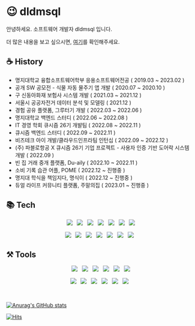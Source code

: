# 😉 dldmsql

안녕하세요. 소프트웨어 개발자 dldmsql 입니다.

더 많은 내용을 보고 싶으시면, [여기](https://dldmsql.notion.site/SERVER-DEVELOPER-f58ec80a12f547c9893fffd52747b253)를 확인해주세요.

## ☕️ History
- 명지대학교 융합소프트웨어학부 응용소프트웨어전공 ( 2019.03 ~ 2023.02 )
- 공개 SW 공모전 - 식물 자동 물주기 앱 개발 ( 2020.07 ~ 2020.10 )
- 구 신동아화재 보험사 시스템 개발 ( 2021.03 ~ 2021.12 )
- 서울시 공공자전거 데이터 분석 및 모델링 ( 2021.12 )
- 경험 공유 플랫폼, 그루터기 개발 ( 2022.03 ~ 2022.06 )
- 명지대학교 백엔드 스터디 ( 2022.06 ~ 2022.08 )
- IT 경영 학회 큐시즘 26기 개발팀 ( 2022.08 ~ 2022.11 )
- 큐시즘 백엔드 스터디 ( 2022.09 ~ 2022.11 )
- 비즈테크 아이 개발/클라우드인프라팀 인턴십 ( 2022.09 ~ 2022.12 )
- (주) 파블로항공 X 큐시즘 26기 기업 프로젝트 - 사용자 인증 기반 도어락 시스템 개발 ( 2022.09 )
- 빈 집 거래 중개 플랫폼, Du-aily ( 2022.10 ~ 2022.11 )
- 소비 기록 습관 어플, POME ( 2022.12 ~ 진행중 )
- 명지대 학식을 책임지다, 명식이 ( 2022.12 ~ 진행중 )
- 듀얼 라이프 커뮤니티 플랫폼, 주말의집 ( 2023.01 ~ 진행중 )

## 📚 Tech
<div align="center">
<img src="https://img.shields.io/badge/Spring-6DB33F?style=flat-square&logo=Spring&logoColor=white"/></a> &nbsp
<img src="https://img.shields.io/badge/Springboot-6DB33F?style=flat-square&logo=Springboot&logoColor=white"/></a> &nbsp
<img src ="https://img.shields.io/badge/java-007396.svg?&style=flat-square&logo=java&logoColor=white"/></a> &nbsp
<img src="https://img.shields.io/badge/Kotlin-7F52FF?style=flat-square&logo=Kotlin&logoColor=white"/> &nbsp
<img src="https://img.shields.io/badge/MySQL-4479A1?style=flat-square&logo=MySQL&logoColor=white"/></a> &nbsp
<img src="https://img.shields.io/badge/MariaDB-003545?style=flat-square&logo=MariaDB&logoColor=white"/></a> &nbsp
<img src="https://img.shields.io/badge/MongoDB-47A248?style=flat-square&logo=MongoDB&logoColor=white"/></a> <p/>
<img src="https://img.shields.io/badge/Redis-DC382D?style=flat-square&logo=Redis&logoColor=white"/></a> &nbsp
<img src="https://img.shields.io/badge/MyBatis-E34F26?style=flat-square&logo=MyBatis&logoColor=white"/></a> &nbsp
<img src="https://img.shields.io/badge/R-276DC3?style=flat-square&logo=R&logoColor=white"/></a> &nbsp
<img src="https://img.shields.io/badge/Nodejs-339933?style=flat-square&logo=Nodejs&logoColor=white"/> &nbsp
<img src="https://img.shields.io/badge/javascript-F7DF1E?style=flat-square&logo=javascript&logoColor=white"/> &nbsp
<img src="https://img.shields.io/badge/jQuery-0769AD?style=flat-square&logo=jQuery&logoColor=white"/> &nbsp
<img src="https://img.shields.io/badge/HTML5-E34F26?style=flat-square&logo=HTML5&logoColor=white"/> &nbsp
 </div>

## ⚒️ Tools
<div align="center">
<img src="https://img.shields.io/badge/intellij-000000?style=flat-square&logo=intellij idea&logoColor=white"/></a> &nbsp
<img src="https://img.shields.io/badge/eclipse-2C2255?style=flat-square&logo=eclipse ide&logoColor=white"/></a> &nbsp
<img src="https://img.shields.io/badge/android studio-3DDC84?style=flat-square&logo=android studio&logoColor=white"/></a> &nbsp
<img src="https://img.shields.io/badge/visual studio-007ACC?style=flat-square&logo=visual studio code&logoColor=white"/></a> &nbsp
<img src="https://img.shields.io/badge/Arduino-00979D?style=flat-square&logo=Arduino&logoColor=white"/></a> &nbsp
<img src="https://img.shields.io/badge/Postman-FF6C37?style=flat-square&logo=Postman&logoColor=white"/></a> <p/>
<img src="https://img.shields.io/badge/Docker-2496ED?style=flat-square&logo=Docker&logoColor=white"/></a> &nbsp
<img src="https://img.shields.io/badge/Jira-0052CC?style=flat-square&logo=Jira&logoColor=white"/></a> &nbsp
<img src="https://img.shields.io/badge/Amazon AWS-232F3E?style=flat-square&logo=Amazon AWS&logoColor=white"/></a> &nbsp
<img src="https://img.shields.io/badge/Prometheus-E6522C?style=flat-square&logo=Prometheus&logoColor=white"/></a> &nbsp
<img src="https://img.shields.io/badge/Grafana-F46800?style=flat-square&logo=Grafana&logoColor=white"/></a> &nbsp
<img src="https://img.shields.io/badge/Swagger-85EA2D?style=flat-square&logo=Swagger&logoColor=white"/></a> &nbsp
 </div>

<br/>
<!-- [![Solved.ac Profile](http://mazassumnida.wtf/api/v2/generate_badge?boj=yhy5913)](https://solved.ac/yhy5913/) -->

[![Anurag's GitHub stats](https://github-readme-stats.vercel.app/api?username=dldmsql)](https://github.com/dldmsql/github-readme-stats)


[![Hits](https://hits.seeyoufarm.com/api/count/incr/badge.svg?url=https://github.com/dldmsql&count_bg=%2379C83D&title_bg=%23555555&icon=&icon_color=%23E7E7E7&title=hits&edge_flat=false)](https://hits.seeyoufarm.com)
